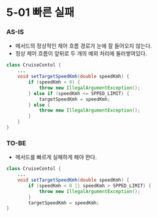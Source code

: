 # 5-01 빠른 실패

### AS-IS

- 메서드의 정상적인 제어 흐름 경로가 눈에 잘 들어오지 않는다.
- 정상 제어 흐름이 앞뒤로 두 개의 예외 처리에 둘러쌓여있다.

```java
class CruiseContol {
    ...
    void setTargetSpeedKmh(double speedKmh) {
        if (speedKmh < 0) {
            throw new IllegalArgumentException();
        } else if (speedKmh <= SPPED_LIMIT) {
            targetSpeedKmh = speedKmh;
        } else {
            throw new IllegalArgumentException();
        }
    }
}
```

### TO-BE

- 메서드를 빠르게 실패하게 해야 한다.

```java
class CruiseContol {
    ...
    void setTargetSpeedKmh(double speedKmh) {
        if (speedKmh < 0 || speedKmh > SPPED_LIMIT) {
            throw new IllegalArgumentException();
        }
        targetSpeedKmh = speedKmh;
}
```
